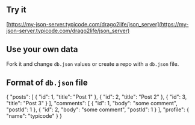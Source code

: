 ## Try it

[https://my-json-server.typicode.com/drago2life/json_server](https://my-json-server.typicode.com/drago2life/json_server)

## Use your own data

Fork it and change `db.json` values or create a repo with a `db.json` file.

## Format of `db.json` file

{
  "posts": [
    { "id": 1, "title": "Post 1" },
    { "id": 2, "title": "Post 2" },
    { "id": 3, "title": "Post 3" }
  ],
  "comments": [
    { "id": 1, "body": "some comment", "postId": 1 },
    { "id": 2, "body": "some comment", "postId": 1 }
  ],
  "profile": {
    "name": "typicode"
  }
}

